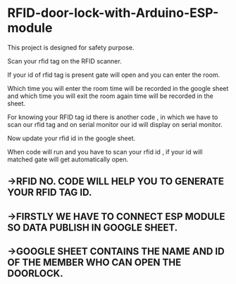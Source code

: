 # RFID-door-lock-with-Arduino-ESP-module
This project is designed for safety purpose.

Scan your rfid tag on the RFID scanner.

If your id of rfid tag is present gate will open and you can enter the room. 

Which time you will enter the room time will be recorded in the google sheet and which time you will exit the room again time will be recorded in the sheet.

For knowing your RFID tag id there is another code , in which we have to scan our rfid tag and on serial monitor our id will display on serial monitor.

Now update your rfid id in the google sheet.

When code will run and you have to scan your rfid id , if your id will matched gate will get automatically open.



->RFID NO. CODE WILL HELP YOU TO GENERATE YOUR RFID TAG ID.
-
->FIRSTLY WE HAVE TO CONNECT ESP MODULE SO DATA PUBLISH IN GOOGLE SHEET.
-
->GOOGLE SHEET CONTAINS THE NAME AND ID OF THE MEMBER WHO CAN OPEN THE DOORLOCK.
-
